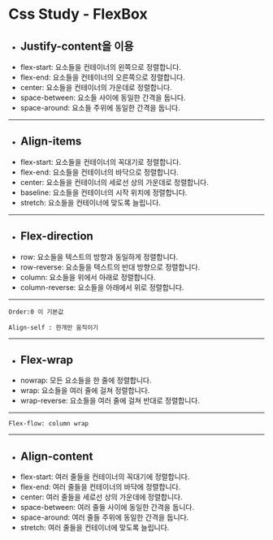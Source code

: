 # Css Study - FlexBox

- ## Justify-content을 이용

* flex-start: 요소들을 컨테이너의 왼쪽으로 정렬합니다.
* flex-end: 요소들을 컨테이너의 오른쪽으로 정렬합니다.
* center: 요소들을 컨테이너의 가운데로 정렬합니다.
* space-between: 요소들 사이에 동일한 간격을 둡니다.
* space-around: 요소들 주위에 동일한 간격을 둡니다.
---

- ## Align-items
* flex-start: 요소들을 컨테이너의 꼭대기로 정렬합니다.
* flex-end: 요소들을 컨테이너의 바닥으로 정렬합니다.
* center: 요소들을 컨테이너의 세로선 상의 가운데로 정렬합니다.
* baseline: 요소들을 컨테이너의 시작 위치에 정렬합니다.
* stretch: 요소들을 컨테이너에 맞도록 늘립니다.
---
* ## Flex-direction
* row: 요소들을 텍스트의 방향과 동일하게 정렬합니다.
* row-reverse: 요소들을 텍스트의 반대 방향으로 정렬합니다.
* column: 요소들을 위에서 아래로 정렬합니다.
* column-reverse: 요소들을 아래에서 위로 정렬합니다.
---
```
Order:0 이 기본값

Align-self : 한개만 움직이기
```
---
* ## Flex-wrap
* nowrap: 모든 요소들을 한 줄에 정렬합니다.
* wrap: 요소들을 여러 줄에 걸쳐 정렬합니다.
* wrap-reverse: 요소들을 여러 줄에 걸쳐 반대로 정렬합니다.
---
```
Flex-flow: column wrap
```
---
* ## Align-content
* flex-start: 여러 줄들을 컨테이너의 꼭대기에 정렬합니다.
* flex-end: 여러 줄들을 컨테이너의 바닥에 정렬합니다.
* center: 여러 줄들을 세로선 상의 가운데에 정렬합니다.
* space-between: 여러 줄들 사이에 동일한 간격을 둡니다.
* space-around: 여러 줄들 주위에 동일한 간격을 둡니다.
* stretch: 여러 줄들을 컨테이너에 맞도록 늘립니다.
